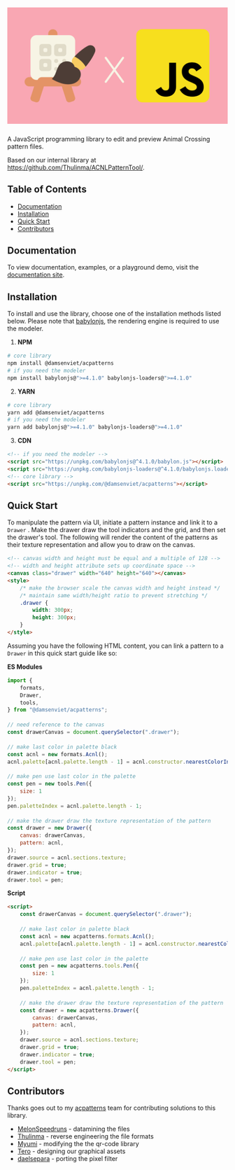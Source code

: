 <h1 align="center">
   <b>
        <a href="./assets/acpattern-js-banner.svg"><img src="./assets/acpattern-js-banner.svg" /></a><br>
    </b>
</h1>

A JavaScript programming library to edit and preview Animal Crossing pattern files.

Based on our internal library at https://github.com/Thulinma/ACNLPatternTool/.

## Table of Contents

* [Documentation](#documentation)
* [Installation](#installation)
* [Quick Start](#quick-start)
* [Contributors](#contributors)

## Documentation

To view documentation, examples, or a playground demo, visit the [documentation site](https://damsenviet.github.io/acpatterns-js/).

## Installation

To install and use the library, choose one of the installation methods listed
below. Please note that [babylonjs](https://www.babylonjs.com/), the rendering
engine is required to use the modeler.

1. **NPM**

``` bash
# core library
npm install @damsenviet/acpatterns
# if you need the modeler
npm install babylonjs@">=4.1.0" babylonjs-loaders@">=4.1.0"
```

2. **YARN**

``` bash
# core library
yarn add @damsenviet/acpatterns
# if you need the modeler
yarn add babylonjs@">=4.1.0" babylonjs-loaders@">=4.1.0"
```

3. **CDN**

``` html
<!-- if you need the modeler -->
<script src="https://unpkg.com/babylonjs@^4.1.0/babylon.js"></script>
<script src="https://unpkg.com/babylonjs-loaders@^4.1.0/babylonjs.loaders.min.js"></script>
<!-- core library -->
<script src="https://unpkg.com/@damsenviet/acpatterns"></script>
```

## Quick Start

To manipulate the pattern via UI, initiate a pattern instance and link it to
a `Drawer` . Make the drawer draw the tool indicators and the grid, and then set the
drawer's tool. The following will render the content of the patterns
as their texture representation and allow you to draw on the canvas.

``` html
<!-- canvas width and height must be equal and a multiple of 128 -->
<!-- width and height attribute sets up coordinate space -->
<canvas class="drawer" width="640" height="640"></canvas>
<style>
    /* make the browser scale the canvas width and height instead */
    /* maintain same width/height ratio to prevent stretching */
    .drawer {
        width: 300px;
        height: 300px;
    }
</style>
```

Assuming you have the following HTML content, you can link a pattern to a
`Drawer` in this quick start guide like so:

**ES Modules**

``` js
import {
    formats,
    Drawer,
    tools,
} from "@damsenviet/acpatterns";

// need reference to the canvas
const drawerCanvas = document.querySelector(".drawer");

// make last color in palette black
const acnl = new formats.Acnl();
acnl.palette[acnl.palette.length - 1] = acnl.constructor.nearestColorInColorSpace("black");

// make pen use last color in the palette
const pen = new tools.Pen({
    size: 1
});
pen.paletteIndex = acnl.palette.length - 1;

// make the drawer draw the texture representation of the pattern
const drawer = new Drawer({
    canvas: drawerCanvas,
    pattern: acnl,
});
drawer.source = acnl.sections.texture;
drawer.grid = true;
drawer.indicator = true;
drawer.tool = pen;
```

**Script**

``` html
<script>
    const drawerCanvas = document.querySelector(".drawer");

    // make last color in palette black
    const acnl = new acpatterns.formats.Acnl();
    acnl.palette[acnl.palette.length - 1] = acnl.constructor.nearestColorInColorSpace("black");

    // make pen use last color in the palette
    const pen = new acpatterns.tools.Pen({
        size: 1
    });
    pen.paletteIndex = acnl.palette.length - 1;

    // make the drawer draw the texture representation of the pattern
    const drawer = new acpatterns.Drawer({
        canvas: drawerCanvas,
        pattern: acnl,
    });
    drawer.source = acnl.sections.texture;
    drawer.grid = true;
    drawer.indicator = true;
    drawer.tool = pen;
</script>
```

## Contributors

Thanks goes out to my [acpatterns](https://acpatterns.com/) team for contributing solutions to this library.

* [MelonSpeedruns](https://twitter.com/MelonSpeedruns) - datamining the files
* [Thulinma](https://github.com/Thulinma) - reverse engineering the file formats
* [Myumi](https://github.com/myumi) - modifying the the qr-code library
* [Tero](https://tero.space/) - designing our graphical assets
* [daelsepara](https://github.com/daelsepara) - porting the pixel filter
